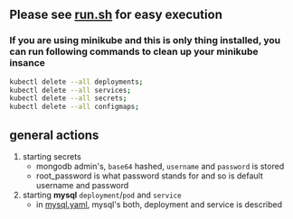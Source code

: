 ## Please see [run.sh](https://github.com/levankhelo/Kubernetes-Practical-Training/blob/main/mysql/run.sh) for easy execution

### If you are using minikube and this is only thing installed, you can run following commands to clean up your minikube insance
```bash
kubectl delete --all deployments;
kubectl delete --all services;
kubectl delete --all secrets;
kubectl delete --all configmaps;
```
## general actions
 1. starting secrets
    - mongodb admin's, `base64` hashed, `username` and `password` is stored
    - root_password is what password stands for and so is default username and password
 2. starting **mysql** `deployment`/`pod` and `service`
    - in [mysql.yaml](https://github.com/levankhelo/Kubernetes-Practical-Training/blob/main/mysql/mysql.yaml), mysql's both, deployment and service is described